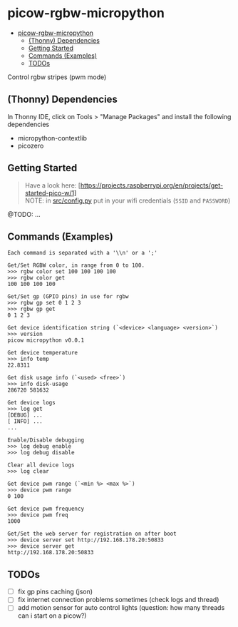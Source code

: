 # picow-rgbw-micropython

<!--toc:start-->
- [picow-rgbw-micropython](#picow-rgbw-micropython)
  - [(Thonny) Dependencies](#thonny-dependencies)
  - [Getting Started](#getting-started)
  - [Commands (Examples)](#commands-examples)
  - [TODOs](#todos)
<!--toc:end-->

Control rgbw stripes (pwm mode)

## (Thonny) Dependencies

In Thonny IDE, click on Tools > "Manage Packages" and install the
following dependencies

- micropython-contextlib
- picozero

## Getting Started

> Have a look here: [https://projects.raspberrypi.org/en/projects/get-started-pico-w/1]  
> NOTE: in [src/config.py](src/config.py) put in your wifi credentials (`SSID` and `PASSWORD`)

@TODO: ...

## Commands (Examples)

```text
Each command is separated with a '\\n' or a ';'

Get/Set RGBW color, in range from 0 to 100.
>>> rgbw color set 100 100 100 100
>>> rgbw color get
100 100 100 100

Get/Set gp (GPIO pins) in use for rgbw
>>> rgbw gp set 0 1 2 3
>>> rgbw gp get
0 1 2 3

Get device identification string (`<device> <language> <version>`)
>>> version
picow micropython v0.0.1

Get device temperature
>>> info temp
22.8311

Get disk usage info (`<used> <free>`)
>>> info disk-usage
286720 581632

Get device logs
>>> log get
[DEBUG] ...
[ INFO] ...
...

Enable/Disable debugging
>>> log debug enable
>>> log debug disable

Clear all device logs
>>> log clear

Get device pwm range (`<min %> <max %>`)
>>> device pwm range
0 100

Get device pwm frequency
>>> device pwm freq
1000

Get/Set the web server for registration on after boot
>>> device server set http://192.168.178.20:50833
>>> device server get
http://192.168.178.20:50833
```

## TODOs

- [ ] fix gp pins caching (json)
- [ ] fix internet connection problems sometimes (check logs and thread)
- [ ] add motion sensor for auto control lights (question: how many threads
      can i start on a picow?)
